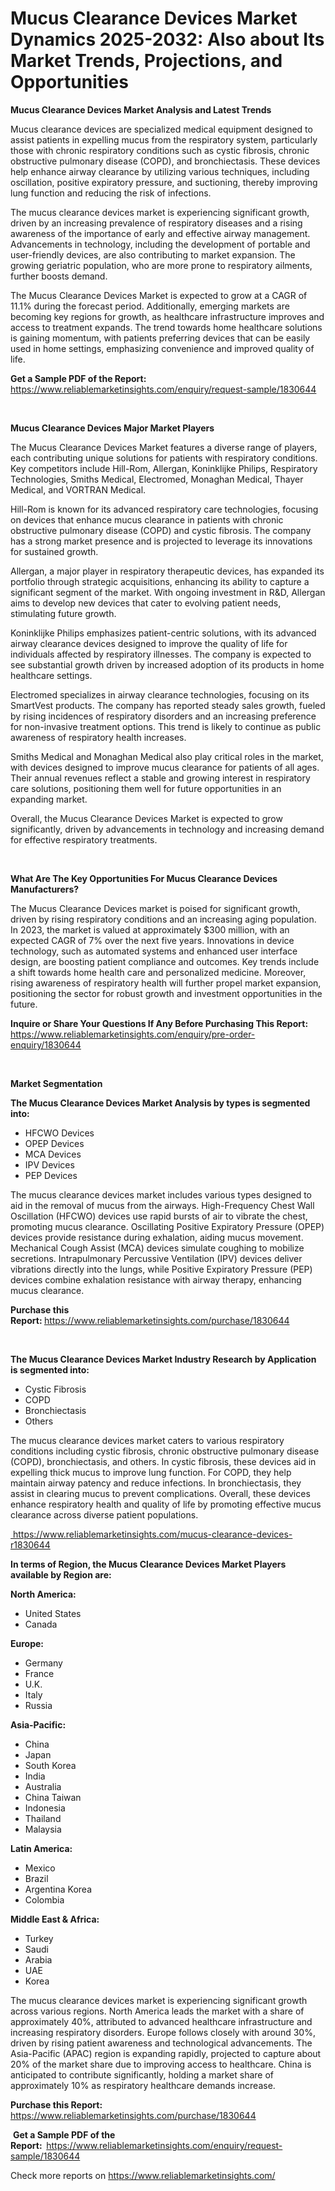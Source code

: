 <p><h1>Mucus Clearance Devices Market Dynamics 2025-2032: Also about Its Market Trends, Projections, and Opportunities</h1></p><p><strong>Mucus Clearance Devices Market Analysis and Latest Trends</strong></p>
<p><p>Mucus clearance devices are specialized medical equipment designed to assist patients in expelling mucus from the respiratory system, particularly those with chronic respiratory conditions such as cystic fibrosis, chronic obstructive pulmonary disease (COPD), and bronchiectasis. These devices help enhance airway clearance by utilizing various techniques, including oscillation, positive expiratory pressure, and suctioning, thereby improving lung function and reducing the risk of infections.</p><p>The mucus clearance devices market is experiencing significant growth, driven by an increasing prevalence of respiratory diseases and a rising awareness of the importance of early and effective airway management. Advancements in technology, including the development of portable and user-friendly devices, are also contributing to market expansion. The growing geriatric population, who are more prone to respiratory ailments, further boosts demand.</p><p>The Mucus Clearance Devices Market is expected to grow at a CAGR of 11.1% during the forecast period. Additionally, emerging markets are becoming key regions for growth, as healthcare infrastructure improves and access to treatment expands. The trend towards home healthcare solutions is gaining momentum, with patients preferring devices that can be easily used in home settings, emphasizing convenience and improved quality of life.</p></p>
<p><strong>Get a Sample PDF of the Report:&nbsp;</strong> <a href="https://www.reliablemarketinsights.com/enquiry/request-sample/1830644?utm_campaign=2204&utm_medium=2&utm_source=Github&utm_content=ia&utm_term=03032025&utm_id=mucus-clearance-devices">https://www.reliablemarketinsights.com/enquiry/request-sample/1830644</a></p>
<p>&nbsp;</p>
<p><strong>Mucus Clearance Devices Major Market Players</strong></p>
<p><p>The Mucus Clearance Devices Market features a diverse range of players, each contributing unique solutions for patients with respiratory conditions. Key competitors include Hill-Rom, Allergan, Koninklijke Philips, Respiratory Technologies, Smiths Medical, Electromed, Monaghan Medical, Thayer Medical, and VORTRAN Medical.</p><p>Hill-Rom is known for its advanced respiratory care technologies, focusing on devices that enhance mucus clearance in patients with chronic obstructive pulmonary disease (COPD) and cystic fibrosis. The company has a strong market presence and is projected to leverage its innovations for sustained growth.</p><p>Allergan, a major player in respiratory therapeutic devices, has expanded its portfolio through strategic acquisitions, enhancing its ability to capture a significant segment of the market. With ongoing investment in R&D, Allergan aims to develop new devices that cater to evolving patient needs, stimulating future growth.</p><p>Koninklijke Philips emphasizes patient-centric solutions, with its advanced airway clearance devices designed to improve the quality of life for individuals affected by respiratory illnesses. The company is expected to see substantial growth driven by increased adoption of its products in home healthcare settings.</p><p>Electromed specializes in airway clearance technologies, focusing on its SmartVest products. The company has reported steady sales growth, fueled by rising incidences of respiratory disorders and an increasing preference for non-invasive treatment options. This trend is likely to continue as public awareness of respiratory health increases.</p><p>Smiths Medical and Monaghan Medical also play critical roles in the market, with devices designed to improve mucus clearance for patients of all ages. Their annual revenues reflect a stable and growing interest in respiratory care solutions, positioning them well for future opportunities in an expanding market. </p><p>Overall, the Mucus Clearance Devices Market is expected to grow significantly, driven by advancements in technology and increasing demand for effective respiratory treatments.</p></p>
<p>&nbsp;</p>
<p><strong>What Are The Key Opportunities For Mucus Clearance Devices Manufacturers?</strong></p>
<p><p>The Mucus Clearance Devices market is poised for significant growth, driven by rising respiratory conditions and an increasing aging population. In 2023, the market is valued at approximately $300 million, with an expected CAGR of 7% over the next five years. Innovations in device technology, such as automated systems and enhanced user interface design, are boosting patient compliance and outcomes. Key trends include a shift towards home health care and personalized medicine. Moreover, rising awareness of respiratory health will further propel market expansion, positioning the sector for robust growth and investment opportunities in the future.</p></p>
<p><strong>Inquire or Share Your Questions If Any Before Purchasing This Report:</strong> <a href="https://www.reliablemarketinsights.com/enquiry/pre-order-enquiry/1830644?utm_campaign=2204&utm_medium=2&utm_source=Github&utm_content=ia&utm_term=03032025&utm_id=mucus-clearance-devices">https://www.reliablemarketinsights.com/enquiry/pre-order-enquiry/1830644</a></p>
<p>&nbsp;</p>
<p><strong>Market Segmentation</strong></p>
<p><strong>The Mucus Clearance Devices Market Analysis by types is segmented into:</strong></p>
<p><ul><li>HFCWO Devices</li><li>OPEP Devices</li><li>MCA Devices</li><li>IPV Devices</li><li>PEP Devices</li></ul></p>
<p><p>The mucus clearance devices market includes various types designed to aid in the removal of mucus from the airways. High-Frequency Chest Wall Oscillation (HFCWO) devices use rapid bursts of air to vibrate the chest, promoting mucus clearance. Oscillating Positive Expiratory Pressure (OPEP) devices provide resistance during exhalation, aiding mucus movement. Mechanical Cough Assist (MCA) devices simulate coughing to mobilize secretions. Intrapulmonary Percussive Ventilation (IPV) devices deliver vibrations directly into the lungs, while Positive Expiratory Pressure (PEP) devices combine exhalation resistance with airway therapy, enhancing mucus clearance.</p></p>
<p><strong>Purchase this Report:&nbsp;</strong><a href="https://www.reliablemarketinsights.com/purchase/1830644?utm_campaign=2204&utm_medium=2&utm_source=Github&utm_content=ia&utm_term=03032025&utm_id=mucus-clearance-devices">https://www.reliablemarketinsights.com/purchase/1830644</a></p>
<p>&nbsp;</p>
<p><strong>The Mucus Clearance Devices Market Industry Research by Application is segmented into:</strong></p>
<p><ul><li>Cystic Fibrosis</li><li>COPD</li><li>Bronchiectasis</li><li>Others</li></ul></p>
<p><p>The mucus clearance devices market caters to various respiratory conditions including cystic fibrosis, chronic obstructive pulmonary disease (COPD), bronchiectasis, and others. In cystic fibrosis, these devices aid in expelling thick mucus to improve lung function. For COPD, they help maintain airway patency and reduce infections. In bronchiectasis, they assist in clearing mucus to prevent complications. Overall, these devices enhance respiratory health and quality of life by promoting effective mucus clearance across diverse patient populations.</p></p>
<p><a href="https://www.reliablemarketinsights.com/mucus-clearance-devices-r1830644?utm_campaign=2204&utm_medium=2&utm_source=Github&utm_content=ia&utm_term=03032025&utm_id=mucus-clearance-devices">&nbsp;https://www.reliablemarketinsights.com/mucus-clearance-devices-r1830644</a></p>
<p><strong>In terms of Region, the Mucus Clearance Devices Market Players available by Region are:</strong></p>
<p>
    <p> <strong> North America: </strong>
        <ul>
            <li>United States</li>
            <li>Canada</li>
        </ul>
        </p> 
    <p> <strong> Europe: </strong>
        <ul>
            <li>Germany</li>
            <li>France</li>
            <li>U.K.</li>
            <li>Italy</li>
            <li>Russia</li>
        </ul>
        </p> 
    <p> <strong> Asia-Pacific: </strong>
        <ul>
            <li>China</li>
            <li>Japan</li>
            <li>South Korea</li>
            <li>India</li>
            <li>Australia</li>
            <li>China Taiwan</li>
            <li>Indonesia</li>
            <li>Thailand</li>
            <li>Malaysia</li>
        </ul>
        </p> 
    <p> <strong> Latin America: </strong>
        <ul>
            <li>Mexico</li>
            <li>Brazil</li>
            <li>Argentina Korea</li>
            <li>Colombia</li>
        </ul>
        </p> 
    <p> <strong> Middle East & Africa: </strong>
        <ul>
            <li>Turkey</li>
            <li>Saudi</li>
            <li>Arabia</li>
            <li>UAE</li>
            <li>Korea</li>
        </ul>
    </p>
    </p>
<p><p>The mucus clearance devices market is experiencing significant growth across various regions. North America leads the market with a share of approximately 40%, attributed to advanced healthcare infrastructure and increasing respiratory disorders. Europe follows closely with around 30%, driven by rising patient awareness and technological advancements. The Asia-Pacific (APAC) region is expanding rapidly, projected to capture about 20% of the market share due to improving access to healthcare. China is anticipated to contribute significantly, holding a market share of approximately 10% as respiratory healthcare demands increase.</p></p>
<p><strong>Purchase this Report: </strong><a href="https://www.reliablemarketinsights.com/purchase/1830644?utm_campaign=2204&utm_medium=2&utm_source=Github&utm_content=ia&utm_term=03032025&utm_id=mucus-clearance-devices">https://www.reliablemarketinsights.com/purchase/1830644</a></p>
<p>&nbsp;<strong>Get a Sample PDF of the Report:&nbsp;&nbsp;</strong><a href="https://www.reliablemarketinsights.com/enquiry/request-sample/1830644?utm_campaign=2204&utm_medium=2&utm_source=Github&utm_content=ia&utm_term=03032025&utm_id=mucus-clearance-devices">https://www.reliablemarketinsights.com/enquiry/request-sample/1830644</a></p>
<p><strong></strong></p>
<p>Check more reports on <a href="https://www.reliablemarketinsights.com/?utm_campaign=2204&utm_medium=2&utm_source=Github&utm_content=ia&utm_term=03032025&utm_id=mucus-clearance-devices">https://www.reliablemarketinsights.com/</a></p>